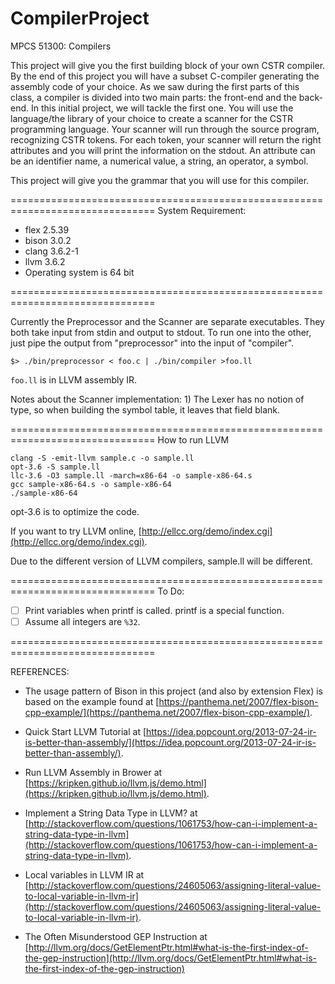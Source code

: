 # CompilerProject
MPCS 51300: Compilers

This project will give you the first building block of your own CSTR compiler. By the
end of this project you will have a subset C-compiler generating the assembly code
of your choice. As we saw during the first parts of this class, a compiler is divided
into two main parts: the front-end and the back-end. In this initial project, we will
tackle the first one. You will use the language/the library of your choice to create a
scanner for the CSTR programming language. Your scanner will run through the
source program, recognizing CSTR tokens. For each token, your scanner will return
the right attributes and you will print the information on the stdout.
An attribute can be an identifier name, a numerical value, a string, an operator, a
symbol.

This project will give you the grammar that you will use for this compiler.

===============================================================================
System Requirement:
* flex 2.5.39
* bison 3.0.2
* clang 3.6.2-1
* llvm 3.6.2
* Operating system is 64 bit


===============================================================================

Currently the Preprocessor and the Scanner are separate executables. They both
take input from stdin and output to stdout. To run one into the other, just pipe
the output from "preprocessor" into the input of "compiler".

    $> ./bin/preprocessor < foo.c | ./bin/compiler >foo.ll

```foo.ll``` is in LLVM assembly IR.

Notes about the Scanner implementation:
    1) The Lexer has no notion of type, so when building the symbol table, it
       leaves that field blank.

===============================================================================
How to run LLVM

```
clang -S -emit-llvm sample.c -o sample.ll
opt-3.6 -S sample.ll
llc-3.6 -O3 sample.ll -march=x86-64 -o sample-x86-64.s
gcc sample-x86-64.s -o sample-x86-64
./sample-x86-64
```
opt-3.6 is to optimize the code.

If you want to try LLVM online, [http://ellcc.org/demo/index.cgi](http://ellcc.org/demo/index.cgi).

Due to the different version of LLVM compilers, sample.ll will be different.

===============================================================================
To Do:
- [ ] Print variables when printf is called. printf is a special function.
- [ ] Assume all integers are ```%32```.

===============================================================================

REFERENCES:

* The usage pattern of Bison in this project (and also by extension Flex) is based
on the example found at [https://panthema.net/2007/flex-bison-cpp-example/](https://panthema.net/2007/flex-bison-cpp-example/).

* Quick Start LLVM Tutorial
at [https://idea.popcount.org/2013-07-24-ir-is-better-than-assembly/](https://idea.popcount.org/2013-07-24-ir-is-better-than-assembly/).

* Run LLVM Assembly in Brower
at [https://kripken.github.io/llvm.js/demo.html](https://kripken.github.io/llvm.js/demo.html).

* Implement a String Data Type in LLVM?
at [http://stackoverflow.com/questions/1061753/how-can-i-implement-a-string-data-type-in-llvm](http://stackoverflow.com/questions/1061753/how-can-i-implement-a-string-data-type-in-llvm).

* Local variables in LLVM IR
at [http://stackoverflow.com/questions/24605063/assigning-literal-value-to-local-variable-in-llvm-ir](http://stackoverflow.com/questions/24605063/assigning-literal-value-to-local-variable-in-llvm-ir).

* The Often Misunderstood GEP Instruction
at [http://llvm.org/docs/GetElementPtr.html#what-is-the-first-index-of-the-gep-instruction](http://llvm.org/docs/GetElementPtr.html#what-is-the-first-index-of-the-gep-instruction)
